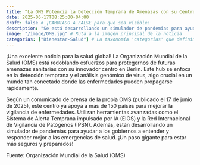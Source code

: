 ```yaml
---
title: “La OMS Potencia la Detección Temprana de Amenazas con su Centro en Berlín”
date: 2025-06-17T08:25:00-04:00
draft: false # ¡CAMBIADO A FALSE para que sea visible!
description: "Se está desarrollando un simulador de pandemias para ayudar a los gobiernos a entender y responder mejor a las emergencias de salud."
image: "/image/OMS.jpg" # Ruta a la imagen principal de la noticia
categorias: ["Bienestar-Salud"] # La taxonomía 'categorias' que definimos en hugo.toml
---
```

¡Una excelente noticia para la salud global! La Organización Mundial de la Salud (OMS) está redoblando esfuerzos para protegernos de futuras amenazas sanitarias con su innovador centro en Berlín. Este hub se enfoca en la detección temprana y el análisis genómico de virus, algo crucial en un mundo tan conectado donde las enfermedades pueden propagarse rápidamente.

Según un comunicado de prensa de la propia OMS (publicado el 17 de junio de 2025), este centro ya apoya a más de 150 países para mejorar la vigilancia de enfermedades. Utilizan herramientas avanzadas como el Sistema de Alerta Temprana impulsado por IA (EIOS) y la Red Internacional de Vigilancia de Patógenos (IPSN). Además, están desarrollando un simulador de pandemias para ayudar a los gobiernos a entender y responder mejor a las emergencias de salud. ¡Un paso gigante para estar más seguros y preparados!

Fuente: Organización Mundial de la Salud (OMS)